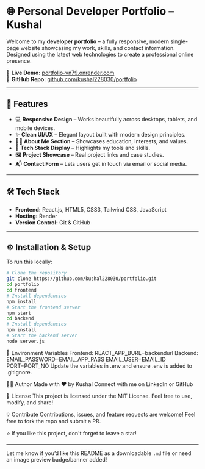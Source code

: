 # 🌐 Personal Developer Portfolio – Kushal

Welcome to my **developer portfolio** – a fully responsive, modern single-page website showcasing my work, skills, and contact information. Designed using the latest web technologies to create a professional online presence.

🔗 **Live Demo:** [portfolio-vn79.onrender.com](https://portfolio-vn79.onrender.com)  
📁 **GitHub Repo:** [github.com/kushal228030/portfolio](https://github.com/kushal228030/portfolio)

---

## 🚀 Features

- 💻 **Responsive Design** – Works beautifully across desktops, tablets, and mobile devices.
- ✨ **Clean UI/UX** – Elegant layout built with modern design principles.
- 🧑‍💼 **About Me Section** – Showcases education, interests, and values.
- 🧰 **Tech Stack Display** – Highlights my tools and skills.
- 🖼️ **Project Showcase** – Real project links and case studies.
- 📬 **Contact Form** – Lets users get in touch via email or social media.

---

## 🛠️ Tech Stack

- **Frontend:** React.js, HTML5, CSS3, Tailwind CSS, JavaScript
- **Hosting:** Render
- **Version Control:** Git & GitHub

---

## ⚙️ Installation & Setup

To run this locally:

```bash
# Clone the repository
git clone https://github.com/kushal228030/portfolio.git
cd portfolio
cd frontend
# Install dependencies
npm install
# Start the frontend server
npm start
cd backend
# Install dependencies
npm install
# Start the backend server
node server.js
```
🔐 Environment Variables
Frontend:
REACT_APP_BURL=backendurl
Backend:
EMAIL_PASSWORD=EMAIL_APP_PASS
EMAIL_USER=EMAIL_ID
PORT=PORT_NO
Update the variables in .env and ensure .env is added to .gitignore.

🙋‍♂️ Author
Made with ❤️ by Kushal
Connect with me on LinkedIn or GitHub

📌 License
This project is licensed under the MIT License. Feel free to use, modify, and share!

💡 Contribute
Contributions, issues, and feature requests are welcome!
Feel free to fork the repo and submit a PR.

⭐️ If you like this project, don't forget to leave a star!

---

Let me know if you’d like this README as a downloadable `.md` file or need an image preview badge/banner added!


